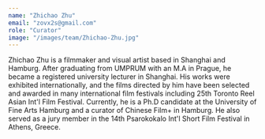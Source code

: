 ```yaml
---
name: "Zhichao Zhu"
email: "zovx2s@gmail.com"
role: "Curator"
image: "/images/team/Zhichao-Zhu.jpg"
---
```


Zhichao Zhu is a filmmaker and visual artist based in Shanghai and Hamburg. After graduating from UMPRUM with an M.A in Prague, he became a registered university lecturer in Shanghai. His works were exhibited internationally, and the films directed by him have been selected and awarded in many international film festivals including 25th Toronto Reel Asian Int'l Film Festival. Currently, he is a Ph.D candidate at the University of Fine Arts Hamburg and a curator of Chinese Film+ in Hamburg. He also served as a jury member in the 14th Psarokokalo Int'l Short Film Festival in Athens, Greece.
